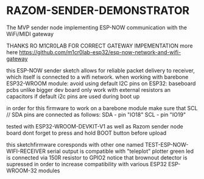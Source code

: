 # RAZOM-SENDER-DEMONSTRATOR
The MVP sender node implementing ESP-NOW communication with the WiFi/MIDI  gateway

THANKS RO M1CR0LAB FOR CORRECT GATEWAY IMPEMENTATION
more here https://github.com/m1cr0lab-esp32/esp-now-network-and-wifi-gateway

this ESP-NOW sender sketch allows for reliable packet delivery to receiver, which itself is connected to a wifi network.
when working with barebone ESP32-WROOM module: avoid using default I2C pins on  ESP32: baseboard pcbs unlike bigger dev board only work with external resistors an capacitors if default i2c pins are used during boot up

in order for this firmware to work on a barebone module make sure that SCL // SDA pins are connected as follows:
SDA - pin "IO18"
SCL - pin "IO19"

tested with ESP32-WROOM-DEVKIT-V1 as well as Razom sender node board
dont forget to press and hold BOOT button before upload

this sketchfirmware coresponds with other one named TEST-ESP-NOW-WIFI-RECEIVER
serial output is compatible with "teleplot" plotter
green led is connected via 150R resistor to GPIO2
notice that brownout detector is supressed in order to increase compatibility with various ESP32 ESP-WROOM-32 modules